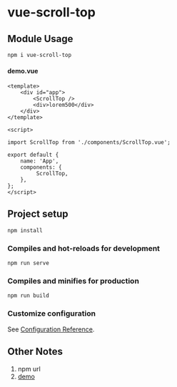 # vue-scroll-top

## Module Usage

```bash
npm i vue-scroll-top
```

#### 

#### demo.vue

```vue
<template>
    <div id="app">
        <ScrollTop />
        <div>lorem500</div>
    </div>
</template>

<script>
    
import ScrollTop from './components/ScrollTop.vue';

export default {
    name: 'App',   
    components: {
         ScrollTop,
    },
};
</script>
```



## Project setup

```
npm install
```

### Compiles and hot-reloads for development

```
npm run serve
```

### Compiles and minifies for production

```
npm run build
```

### Customize configuration

See [Configuration Reference](https://cli.vuejs.org/config/).

## Other Notes

1. npm url
2. [demo](https://github.com/7070587/vue-scroll-top)
